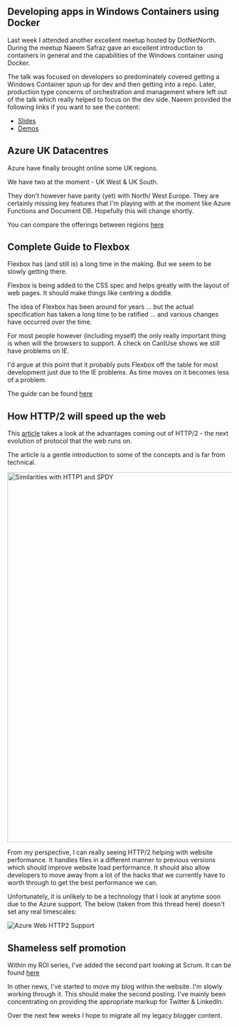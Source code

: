 Developing apps in Windows Containers using Docker
--------------------------------------------------
Last week I attended another excellent meetup hosted by DotNetNorth. During the meetup Naeem Safraz gave an excellent introduction to containers in general and the capabilities of the Windows container using Docker.

The talk was focused on developers so predominately covered getting a Windows Container spun up for dev and then getting into a repo. Later, production type concerns of orchestration and management where left out of the talk which really helped to focus on the dev side. Naeem provided the following links if you want to see the content:

* [Slides](http://naeem.cc/WindowsContainers-Slides)
* [Demos](http://naeem.cc/WindowsContainers-Demo)

Azure UK Datacentres
--------------------
Azure have finally brought online some UK regions.

We have two at the moment - UK West & UK South.

They don't however have parity (yet) with North/ West Europe. They are certainly missing key features that I'm playing with at the moment like Azure Functions and Document DB. Hopefully this will change shortly.

You can compare the offerings between regions [here](https://azure.microsoft.com/en-gb/regions/)

Complete Guide to Flexbox
-------------------------
Flexbox has (and still is) a long time in the making. But we seem to be slowly getting there.

Flexbox is being added to the CSS spec and helps greatly with the layout of web pages. It should make things like centring a doddle.

The idea of Flexbox has been around for years ... but the actual specification has taken a long time to be ratified ... and various changes have occurred over the time.

For most people however (including myself) the only really important thing is when will the browsers to support. A check on CanIUse shows we still have problems on IE.

I'd argue at this point that it probably puts Flexbox off the table for most development just due to the IE problems. As time moves on it becomes less of a problem.

The guide can be found [here](https://css-tricks.com/snippets/css/a-guide-to-flexbox/)

How HTTP/2 will speed up the web
--------------------------------
This [article](https://kinsta.com/learn/what-is-http2/) takes a look at the advantages coming out of HTTP/2 - the next evolution of protocol that the web runs on.

The article is a gentle introduction to some of the concepts and is far from technical.

<a href='https://kinsta.com/learn/what-is-http2/'>
		<img src='https://kinsta.com/wp-content/themes/kinsta/images/learn/what-is-http2/similarities_with_http1_spdy.jpg' alt='Similarities with HTTP1 and SPDY' width='830' border='0' />
</a>

From my perspective, I can really seeing HTTP/2 helping with website performance. It handles files in a different manner to previous versions which should improve website load performance. It should also allow developers to move away from a lot of the hacks that we currently have to worth through to get the best performance we can.

Unfortunately, it is unlikely to be a technology that I look at anytime soon due to the Azure support. The below (taken from this thread here) doesn't set any real timescales:

![Azure Web HTTP2 Support](/media/blog/rfc-weekly-17th-October-2016/azure-web-app-hhtp2-support.png)

Shameless self promotion
------------------------
Within my ROI series, I've added the second part looking at Scrum. It can be found [here](/blog/roi-of-scrum-part-2-advice)

In other news, I've started to move my blog within the website. I'm slowly working through it. This should make the second posting. I've mainly been concentrating on providing the appropriate markup for Twitter & LinkedIn.

Over the next few weeks I hope to migrate all my legacy blogger content.


